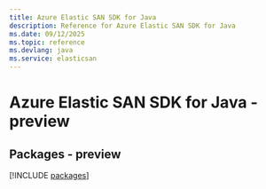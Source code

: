 ```yaml
---
title: Azure Elastic SAN SDK for Java
description: Reference for Azure Elastic SAN SDK for Java
ms.date: 09/12/2025
ms.topic: reference
ms.devlang: java
ms.service: elasticsan
---
```

# Azure Elastic SAN SDK for Java - preview
## Packages - preview
[!INCLUDE [packages](elastic-san-index.md)]